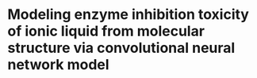 # Modeling enzyme inhibition toxicity of ionic liquid from molecular structure via convolutional neural network model 
